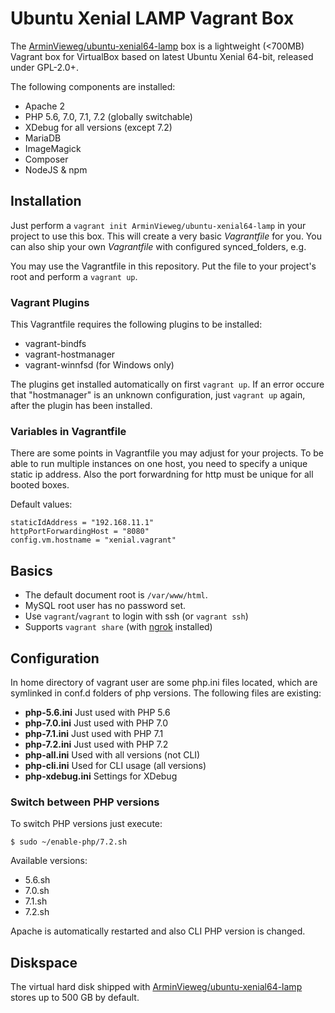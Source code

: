 # Ubuntu Xenial LAMP Vagrant Box

The [ArminVieweg/ubuntu-xenial64-lamp](https://app.vagrantup.com/ArminVieweg/boxes/ubuntu-xenial64-lamp) box is a 
lightweight (<700MB) Vagrant box for VirtualBox based on latest Ubuntu Xenial 64-bit, released under GPL-2.0+. 

The following components are installed:

* Apache 2
* PHP 5.6, 7.0, 7.1, 7.2 (globally switchable)
* XDebug for all versions (except 7.2)
* MariaDB
* ImageMagick
* Composer
* NodeJS & npm


## Installation

Just perform a `vagrant init ArminVieweg/ubuntu-xenial64-lamp` in your project to use this box.
This will create a very basic *Vagrantfile* for you. You can also ship your own *Vagrantfile* with
configured synced_folders, e.g.

You may use the Vagrantfile in this repository. Put the file to your project's root and perform a `vagrant up`.

### Vagrant Plugins

This Vagrantfile requires the following plugins to be installed:

* vagrant-bindfs
* vagrant-hostmanager
* vagrant-winnfsd (for Windows only)

The plugins get installed automatically on first `vagrant up`. If an error occure that "hostmanager" is an unknown configuration, just `vagrant up` again, after the plugin has been installed.

### Variables in Vagrantfile

There are some points in Vagrantfile you may adjust for your projects. To be able to run multiple instances
on one host, you need to specify a unique static ip address. Also the port forwardning for http must be unique 
for all booted boxes.

Default values:

```
staticIdAddress = "192.168.11.1"
httpPortForwardingHost = "8080"
config.vm.hostname = "xenial.vagrant"
```


## Basics

* The default document root is `/var/www/html`.
* MySQL root user has no password set.
* Use `vagrant`/`vagrant` to login with ssh (or `vagrant ssh`)
* Supports `vagrant share` (with [ngrok](https://ngrok.com/download) installed)


## Configuration

In home directory of vagrant user are some php.ini files located, which are symlinked in conf.d folders of php versions.
The following files are existing:

* **php-5.6.ini** Just used with PHP 5.6
* **php-7.0.ini** Just used with PHP 7.0
* **php-7.1.ini** Just used with PHP 7.1
* **php-7.2.ini** Just used with PHP 7.2
* **php-all.ini** Used with all versions (not CLI)
* **php-cli.ini** Used for CLI usage (all versions)
* **php-xdebug.ini** Settings for XDebug

### Switch between PHP versions

To switch PHP versions just execute:

`$ sudo ~/enable-php/7.2.sh`

Available versions:

* 5.6.sh
* 7.0.sh
* 7.1.sh
* 7.2.sh

Apache is automatically restarted and also CLI PHP version is changed.

## Diskspace

The virtual hard disk shipped with [ArminVieweg/ubuntu-xenial64-lamp](https://app.vagrantup.com/ArminVieweg/boxes/ubuntu-xenial64-lamp) 
stores up to 500 GB by default.
